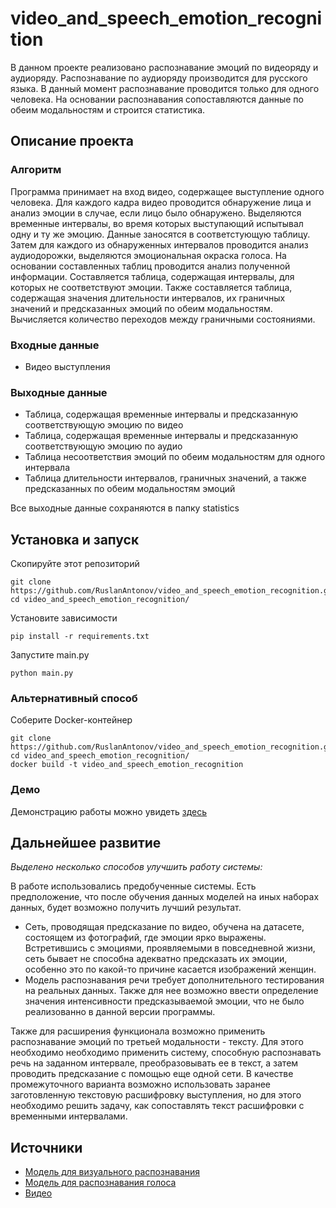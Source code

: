 # video_and_speech_emotion_recognition
В данном проекте реализовано распознавание эмоций по видеоряду и аудиоряду. Распознавание по аудиоряду производится для русского языка. В данный момент распознавание проводится только для одного человека. На основании распознавания сопоставляются данные по обеим модальностям и строится статистика.

## Описание проекта
### Алгоритм
Программа принимает на вход видео, содержащее выступление одного человека. Для каждого кадра видео проводится обнаружение лица и анализ эмоции в случае, если лицо было обнаружено. Выделяются временные интервалы, во время которых выступающий испытывал одну и ту же эмоцию. Данные заносятся в соответстующую таблицу.
Затем для каждого из обнаруженных интервалов проводится анализ аудиодорожки, выделяются эмоциональная окраска голоса.
На основании составленных таблиц проводится анализ полученной информации. Составляется таблица, содержащая интервалы, для которых не соответствуют эмоции. Также составляется таблица, содержащая значения длительности интервалов, их граничных значений и предсказанных эмоций по обеим модальностям. Вычисляется количество переходов между граничными состояниями.

### Входные данные
- Видео выступления
### Выходные данные
- Таблица, содержащая временные интервалы и предсказанную соответствующую эмоцию по видео
- Таблица, содержащая временные интервалы и предсказанную соответствующую эмоцию по аудио
- Таблица несоответствия эмоций по обеим модальностям для одного интервала
- Таблица длительности интервалов, граничных значений, а также предсказанных по обеим модальностям эмоций

Все выходные данные сохраняются в папку statistics

## Установка и запуск
Скопируйте этот репозиторий
```
git clone https://github.com/RuslanAntonov/video_and_speech_emotion_recognition.git
cd video_and_speech_emotion_recognition/
```
Установите зависимости
```
pip install -r requirements.txt
```
Запустите main.py
```
python main.py
```

### Альтернативный способ
Соберите Docker-контейнер
```
git clone https://github.com/RuslanAntonov/video_and_speech_emotion_recognition.git
cd video_and_speech_emotion_recognition/
docker build -t video_and_speech_emotion_recognition
```

### Демо
Демонстрацию работы можно увидеть [здесь](https://github.com/RuslanAntonov/video_and_speech_emotion_recognition/blob/main/video_and_speech_emotion_recognition.ipynb)

## Дальнейшее развитие
*Выделено несколько способов улучшить работу системы:*

В работе использовались предобученные системы. Есть предположение, что после обучения данных моделей на иных наборах данных, будет возможно получить лучший результат.
- Сеть, проводящая предсказание по видео, обучена на датасете, состоящем из фотографий, где эмоции ярко выражены. Встретившись с эмоциями, проявляемыми в повседневной жизни, сеть бывает не способна адекватно предсказать их эмоции, особенно это по какой-то причине касается изображений женщин.
- Модель распознавания речи требует дополнительного тестирования на реальных данных. Также для нее возможно ввести определение значения интенсивности предсказываемой эмоции, что не было реализованно в данной версии программы. 

Также для расширения функционала возможно применить распознавание эмоций по третьей модальности - тексту. Для этого необходимо необходимо применить систему, способную распознавать речь на заданном интервале, преобразовывать ее в текст, а затем проводить предсказание с помощью еще одной сети. В качестве промежуточного варианта возможно использовать заранее заготовленную текстовую расшифровку выступления, но для этого необходимо решить задачу, как сопоставлять текст расшифровки с временными интервалами.

## Источники
- [Модель для визуального распознавания](https://github.com/WuJie1010/Facial-Expression-Recognition.Pytorch)
- [Модель для распознавания голоса](https://huggingface.co/Aniemore/wav2vec2-xlsr-53-russian-emotion-recognition)
- [Видео](https://youtu.be/ycHYHOGmKLY)
